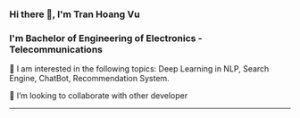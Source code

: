 ### Hi there 👋, I'm Tran Hoang Vu

### I'm Bachelor of Engineering of Electronics - Telecommunications

🌱 I am interested in the following topics: Deep Learning in NLP, Search Engine, ChatBot, Recommendation System.

👯 I’m looking to collaborate with other developer

----------------------------------------------------

<!-- ### Contact:

[<img align="left" alt="arnabdey0503 | Twitter" width="30px" src="https://icons8.com/icon/13963/twitter" />][twitter]


[twitter]: https://twitter.com/manred1997 -->
<!--
**manred1997/manred1997** is a ✨ _special_ ✨ repository because its `README.md` (this file) appears on your GitHub profile.

Here are some ideas to get you started:

- 🔭 I’m currently working on ...
- 🌱 I’m currently learning ...
- 👯 I’m looking to collaborate on ...
- 🤔 I’m looking for help with ...
- 💬 Ask me about ...
- 📫 How to reach me: ...
- 😄 Pronouns: ...
- ⚡ Fun fact: ...
-->

